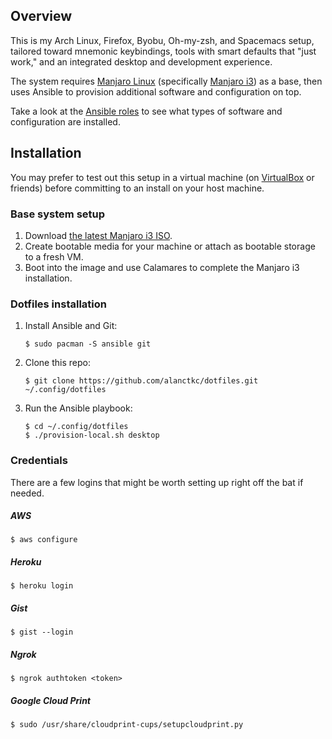 ## Overview

This is my Arch Linux, Firefox, Byobu, Oh-my-zsh, and Spacemacs setup, tailored toward mnemonic keybindings, tools with smart defaults that "just work," and an integrated desktop and development experience.

The system requires [Manjaro Linux](https://manjaro.org/) (specifically [Manjaro i3](https://sourceforge.net/projects/manjaro-i3/files/)) as a base, then uses Ansible to provision additional software and configuration on top.

Take a look at the [Ansible roles](playbooks/roles) to see what types of software and configuration are installed.

## Installation

You may prefer to test out this setup in a virtual machine (on [VirtualBox](https://www.virtualbox.org/) or friends) before committing to an install on your host machine.

### Base system setup

1. Download [the latest Manjaro i3 ISO](https://sourceforge.net/projects/manjaro-i3/files/).
2. Create bootable media for your machine or attach as bootable storage to a fresh VM.
3. Boot into the image and use Calamares to complete the Manjaro i3 installation.

### Dotfiles installation

1. Install Ansible and Git:

    ```
    $ sudo pacman -S ansible git
    ```

2. Clone this repo:

    ```
    $ git clone https://github.com/alanctkc/dotfiles.git ~/.config/dotfiles
    ```

3. Run the Ansible playbook:

    ```
    $ cd ~/.config/dotfiles
    $ ./provision-local.sh desktop
    ```

### Credentials

There are a few logins that might be worth setting up right off the bat if needed.

##### AWS

```
$ aws configure
```

##### Heroku

```
$ heroku login
```

##### Gist

```
$ gist --login
```

##### Ngrok

```
$ ngrok authtoken <token>
```

##### Google Cloud Print

```
$ sudo /usr/share/cloudprint-cups/setupcloudprint.py
```
